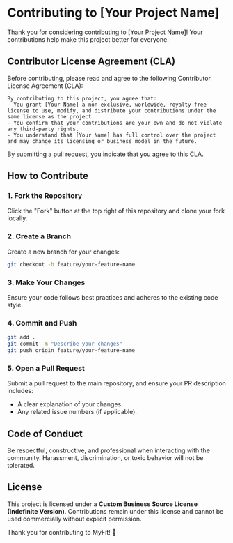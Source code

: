 # Contributing to [Your Project Name]

Thank you for considering contributing to [Your Project Name]! Your contributions help make this project better for everyone.

## Contributor License Agreement (CLA)
Before contributing, please read and agree to the following Contributor License Agreement (CLA):

```
By contributing to this project, you agree that:
- You grant [Your Name] a non-exclusive, worldwide, royalty-free license to use, modify, and distribute your contributions under the same license as the project.
- You confirm that your contributions are your own and do not violate any third-party rights.
- You understand that [Your Name] has full control over the project and may change its licensing or business model in the future.
```

By submitting a pull request, you indicate that you agree to this CLA.

## How to Contribute
### 1. Fork the Repository
Click the "Fork" button at the top right of this repository and clone your fork locally.

### 2. Create a Branch
Create a new branch for your changes:
```bash
git checkout -b feature/your-feature-name
```

### 3. Make Your Changes
Ensure your code follows best practices and adheres to the existing code style.

### 4. Commit and Push
```bash
git add .
git commit -m "Describe your changes"
git push origin feature/your-feature-name
```

### 5. Open a Pull Request
Submit a pull request to the main repository, and ensure your PR description includes:
- A clear explanation of your changes.
- Any related issue numbers (if applicable).

## Code of Conduct
Be respectful, constructive, and professional when interacting with the community. Harassment, discrimination, or toxic behavior will not be tolerated.

## License
This project is licensed under a **Custom Business Source License (Indefinite Version)**. Contributions remain under this license and cannot be used commercially without explicit permission.

Thank you for contributing to MyFit! 🚀
